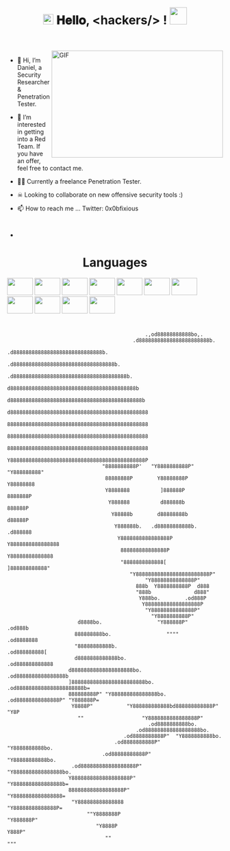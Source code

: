 <h1 align="center">
  <a target="_blank">
    <img src="https://github.com/JayantGoel001/JayantGoel001/blob/master/GIF/Earth.gif" width="24px" style="max-width:100%;">
  </a>
  𝐇𝐞𝐥𝐥𝐨, &lt;hackers/&gt; !
  <a target="_blank">
    <img src="https://github.com/JayantGoel001/JayantGoel001/blob/master/GIF/Hi.gif" width="40px" />
  </a>
</h1>

<br/>
<br/>
<a target="_blank">
  <img align="right" height="250" width="400" alt="GIF" src="https://i.pinimg.com/originals/04/60/98/0460982ce322db79ef1b4df8db9c4406.gif">
</a>

- 👋 Hi, I’m Daniel, a Security Researcher & Penetration Tester.
- 👀 I’m interested in getting into a Red Team. If you have an offer, feel free to contact me.
- 🏴‍☠️ Currently a freelance Penetration Tester.
- ☠︎︎ Looking to collaborate on new offensive security tools :)
- 📫 How to reach me ... Twitter: 0x0bfixious

- #

<h1 align="center">Languages</h1>

  <code><img height="40" width="60" src="https://img.shields.io/badge/C-00599C?style=for-the-badge&logo=c&logoColor=white"></code>
  <code><img height="40" width="60" src="https://img.shields.io/badge/C%23-239120?style=for-the-badge&logo=c-sharp&logoColor=white"></code>
  <code><img height="40" width="60" src="https://img.shields.io/badge/C%2B%2B-00599C?style=for-the-badge&logo=c%2B%2B&logoColor=white"></code>
  <code><img height="40" width="60" src="https://img.shields.io/badge/Rust-black?style=for-the-badge&logo=rust&logoColor=#E57324"></code>
  <code><img height="40" width="60" src="https://img.shields.io/badge/Python-FFD43B?style=for-the-badge&logo=python&logoColor=blue"></code>
  <code><img height="40" width="60" src="https://img.shields.io/badge/PHP-777BB4?style=for-the-badge&logo=php&logoColor=white"></code>
  <code><img height="40" width="60" src="https://img.shields.io/badge/Ruby-CC342D?style=for-the-badge&logo=ruby&logoColor=white"></code>
  <code><img height="40" width="60" src="https://github.com/yurijserrano/Github-Profile-Readme-Logos/blob/master/programming%20languages/bash.svg"></code>
  <code><img height="40" width="60" src="https://img.shields.io/badge/HTML5-E34F26?style=for-the-badge&logo=html5&logoColor=white"></code>
  <code><img height="40" width="60" src="https://img.shields.io/badge/CSS3-1572B6?style=for-the-badge&logo=css3&logoColor=white"></code>
  <code><img height="40" width="60" src="https://img.shields.io/badge/JavaScript-323330?style=for-the-badge&logo=javascript&logoColor=F7DF1E"></code>

  #
  #
  <p>                                                     
          
                                                 .,od88888888888bo,.
                                             .d88888888888888888888888b.
                                          .d88888888888888888888888888888b.
                                        .d888888888888888888888888888888888b.
                                      .d8888888888888888888888888888888888888b.
                                     d88888888888888888888888888888888888888888b
                                    d8888888888888888888888888888888888888888888b
                                   d888888888888888888888888888888888888888888888
                                   8888888888888888888888888888888888888888888888
                                   8888888888888888888888888888888888888888888888
                                   8888888888888888888888888888888888888888888888
                                   Y88888888888888888888888888888888888888888888P
                                   "8888888888P'   "Y8888888888P"    "Y888888888"
                                    88888888P        Y88888888P        Y88888888
                                    Y8888888          ]888888P          8888888P
                                     Y888888          d888888b          888888P
                                      Y88888b        d88888888b        d88888P
                                       Y888888b.   .d88888888888b.   .d888888
                                        Y8888888888888888P Y8888888888888888
                                         888888888888888P   Y88888888888888
                                         "8888888888888[     ]888888888888"
                                            "Y888888888888888888888888P"
                                                 "Y88888888888888P"
                                              888b  Y8888888888P  d888
                                              "888b              d888"
                                               Y888bo.        .od888P
                                                Y888888888888888888P
                                                 "Y88888888888888P"
                                                   "Y8888888888P"
                           d8888bo.                  "Y888888P"                  .od888b
                          888888888bo.                  """"                  .od8888888
                          "88888888888b.                                   .od888888888[
                          d8888888888888bo.                              .od888888888888
                        d88888888888888888888bo.                     .od8888888888888888b
                        ]888888888888888888888888bo.            .od8888888888888888888888b=
                        888888888P" "Y888888888888888bo.     .od88888888888888P" "Y888888P=
                         Y8888P"           "Y888888888888bd888888888888P"            "Y8P
                           ""                   "Y8888888888888888P"
                                                  .od8888888888bo.
                                              .od888888888888888888bo.
                                          .od8888888888P"  "Y8888888888bo.
                                       .od8888888888P"        "Y8888888888bo.
                                   .od88888888888P"              "Y88888888888bo.
                         .od888888888888888888P"                    "Y8888888888888888bo.
                        Y8888888888888888888P"                         "Y8888888888888888b=
                        888888888888888888P"                            "Y8888888888888888=
                         "Y888888888888888                               "Y88888888888888P=
                              ""Y8888888P                                  "Y888888P"
                                 "Y8888P                                     Y888P"
                                    ""                                        """
  </p>

<!---
0x0bfixious/0x0bfixious is a ✨ special ✨ repository because its `README.md` (this file) appears on your GitHub profile.
You can click the Preview link to take a look at your changes.
--->
